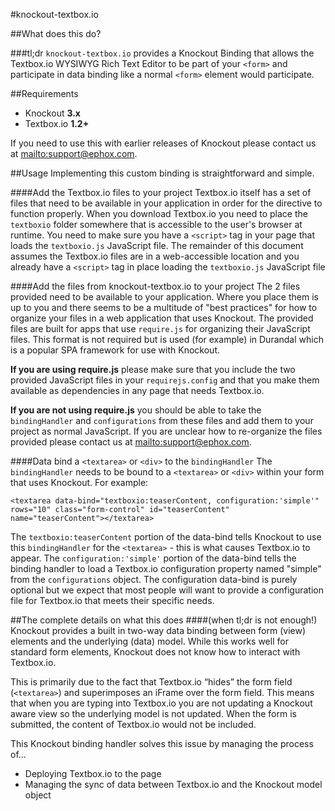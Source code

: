 #knockout-textbox.io

##What does this do?

###tl;dr
`knockout-textbox.io` provides a Knockout Binding that allows the Textbox.io WYSIWYG Rich Text Editor to be part of your `<form>` and participate
in data binding like a normal `<form>` element would participate.

##Requirements
* Knockout **3.x**
* Textbox.io **1.2+**

If you need to use this with earlier releases of Knockout please contact us at <mailto:support@ephox.com>.

##Usage
Implementing this custom binding is straightforward and simple.

####Add the Textbox.io files to your project
Textbox.io itself has a set of files that need to be available in your application in order for the directive to function properly.  When you download Textbox.io you need to place the `textboxio` folder somewhere that is accessible to the user's browser at runtime.  You need to make sure you have a `<script>` tag in your page that loads the `textboxio.js` JavaScript file.  The remainder of this document assumes the Textbox.io files are in a web-accessible location and you already have a `<script>` tag in place loading the `textboxio.js` JavaScript file

####Add the files from knockout-textbox.io to your project
The 2 files provided need to be available to your application.  Where you place them is up to you and there seems to be a multitude of "best practices" for how to organize your files in a web application that uses Knockout.  The provided files are built for apps that use `require.js` for organizing their JavaScript files.  This format is not required but is used (for example) in Durandal which is a popular SPA framework for use with Knockout.

**If you are using require.js** please make sure that you include the two provided JavaScript files in your `requirejs.config` and that you make them available as dependencies in any page that needs Textbox.io.

**If you are not using require.js** you should be able to take the `bindingHandler` and `configurations` from these files and add them to your project as normal JavaScript.  If you are unclear how to re-organize the files provided please contact us at <mailto:support@ephox.com>.

####Data bind a `<textarea>` or `<div>` to the `bindingHandler`
The `bindingHandler` needs to be bound to a `<textarea>` or `<div>` within your form that uses Knockout.  For example:

```
<textarea data-bind="textboxio:teaserContent, configuration:'simple'" rows="10" class="form-control" id="teaserContent" name="teaserContent"></textarea>
```

The `textboxio:teaserContent` portion of the data-bind tells Knockout to use this `bindingHandler` for the `<textarea>` - this is what causes Textbox.io to appear.  The `configuration:'simple'` portion of the data-bind tells the binding handler to load a Textbox.io configuration property named "simple" from the `configurations` object.  The configuration data-bind is purely optional but we expect that most people will want to provide a configuration file for Textbox.io that meets their specific needs.


##The complete details on what this does
####(when tl;dr is not enough!)
Knockout provides a built in two-way data binding between form (view) elements and the underlying (data) model.  While this works well for standard form elements, Knockout does not know how to interact with Textbox.io.

This is primarily due to the fact that Textbox.io “hides” the form field (`<textarea>`) and superimposes an iFrame over the form field.  This means that when you are typing into Textbox.io you are not updating a Knockout aware view so the underlying model is not updated.  When the form is submitted, the content of Textbox.io would not be included.

This Knockout binding handler solves this issue by managing the process of...

* Deploying Textbox.io to the page
* Managing the sync of data between Textbox.io and the Knockout model object

